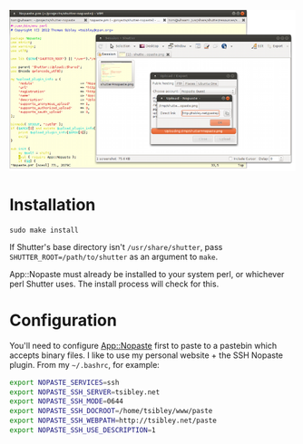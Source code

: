 ![image](https://raw.githubusercontent.com/tsibley/shutter-nopaste/master/screenshot.png)

# Installation

    sudo make install

If Shutter's base directory isn't `/usr/share/shutter`, pass
`SHUTTER_ROOT=/path/to/shutter` as an argument to `make`.

App::Nopaste must already be installed to your system perl, or whichever
perl Shutter uses.  The install process will check for this.

# Configuration

You'll need to configure [App::Nopaste](https://metacpan.org/release/App-Nopaste) first to paste to a pastebin which accepts binary files.  I like to use my personal website + the SSH Nopaste plugin.  From my `~/.bashrc`, for example:

```sh
export NOPASTE_SERVICES=ssh
export NOPASTE_SSH_SERVER=tsibley.net
export NOPASTE_SSH_MODE=0644
export NOPASTE_SSH_DOCROOT=/home/tsibley/www/paste
export NOPASTE_SSH_WEBPATH=http://tsibley.net/paste
export NOPASTE_SSH_USE_DESCRIPTION=1
```
